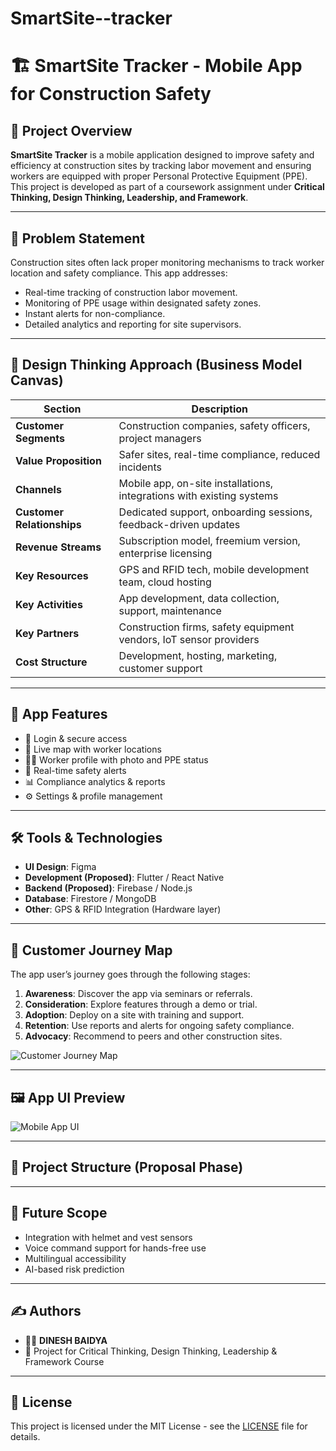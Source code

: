 # SmartSite--tracker
# 🏗️ SmartSite Tracker - Mobile App for Construction Safety

## 📱 Project Overview

**SmartSite Tracker** is a mobile application designed to improve safety and efficiency at construction sites by tracking labor movement and ensuring workers are equipped with proper Personal Protective Equipment (PPE). This project is developed as part of a coursework assignment under **Critical Thinking, Design Thinking, Leadership, and Framework**.

---

## 🎯 Problem Statement

Construction sites often lack proper monitoring mechanisms to track worker location and safety compliance. This app addresses:

- Real-time tracking of construction labor movement.
- Monitoring of PPE usage within designated safety zones.
- Instant alerts for non-compliance.
- Detailed analytics and reporting for site supervisors.

---

## 🧠 Design Thinking Approach (Business Model Canvas)

| Section              | Description                                                                 |
|----------------------|-----------------------------------------------------------------------------|
| **Customer Segments**| Construction companies, safety officers, project managers                   |
| **Value Proposition**| Safer sites, real-time compliance, reduced incidents                        |
| **Channels**         | Mobile app, on-site installations, integrations with existing systems       |
| **Customer Relationships**| Dedicated support, onboarding sessions, feedback-driven updates      |
| **Revenue Streams**  | Subscription model, freemium version, enterprise licensing                  |
| **Key Resources**    | GPS and RFID tech, mobile development team, cloud hosting                   |
| **Key Activities**   | App development, data collection, support, maintenance                      |
| **Key Partners**     | Construction firms, safety equipment vendors, IoT sensor providers          |
| **Cost Structure**   | Development, hosting, marketing, customer support                           |

---

## 📲 App Features

- 🔐 Login & secure access
- 📍 Live map with worker locations
- 🧑‍🔧 Worker profile with photo and PPE status
- 🚨 Real-time safety alerts
- 📊 Compliance analytics & reports
- ⚙️ Settings & profile management

---

## 🛠️ Tools & Technologies

- **UI Design**: Figma  
- **Development (Proposed)**: Flutter / React Native  
- **Backend (Proposed)**: Firebase / Node.js  
- **Database**: Firestore / MongoDB  
- **Other**: GPS & RFID Integration (Hardware layer)

---

## 👣 Customer Journey Map

The app user’s journey goes through the following stages:

1. **Awareness**: Discover the app via seminars or referrals.
2. **Consideration**: Explore features through a demo or trial.
3. **Adoption**: Deploy on a site with training and support.
4. **Retention**: Use reports and alerts for ongoing safety compliance.
5. **Advocacy**: Recommend to peers and other construction sites.

![Customer Journey Map](./path/to/customer_journey_map.png)

---

## 🖼️ App UI Preview

![Mobile App UI](./path/to/app_ui_image.png)

---

## 📁 Project Structure (Proposal Phase)


---

## 📌 Future Scope

- Integration with helmet and vest sensors
- Voice command support for hands-free use
- Multilingual accessibility
- AI-based risk prediction

---

## ✍️ Authors

- 👨‍💻 **DINESH BAIDYA**
- 🏫 Project for Critical Thinking, Design Thinking, Leadership & Framework Course

---

## 📜 License

This project is licensed under the MIT License - see the [LICENSE](LICENSE) file for details.

